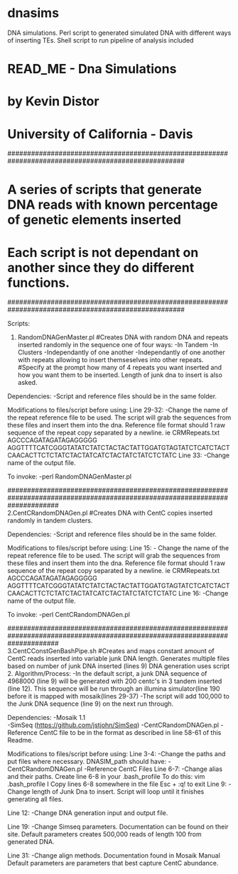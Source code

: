 dnasims
=======

DNA simulations. Perl script to generated simulated DNA with different ways of inserting TEs. Shell script to run pipeline of analysis included

# READ_ME - Dna Simulations
# by Kevin Distor
# University of California - Davis

#####################################################################################################
#	A series of scripts that generate DNA reads with known percentage of genetic elements inserted	#
#	Each script is not dependant on another since they do different functions.					 	#
#####################################################################################################

Scripts: 
1. RandomDNAGenMaster.pl	#Creates DNA with random DNA and repeats inserted randomly 
							in the sequence one of four ways:
								-In Tandem
								-In Clusters
								-Independantly of one another
								-Independantly of one another with repeats allowing to
								insert themseselves into other repeats.
							#Specify at the prompt how many of 4 repeats you want inserted
							and how you want them to be inserted. Length of junk dna to insert
							is also asked.

Dependencies:
	-Script and reference files should be in the same folder.

Modifications to files/script before using:
Line 29-32:
	-Change the name of the repeat reference file to be used. The script will grab the sequences
		from these files and insert them into the dna. Reference file format should 1 raw sequence
		of the repeat copy separated by a newline.
			ie
			CRMRepeats.txt
			AGCCCAGATAGATAGAGGGGG
			AGGTTTTCATCGGGTATATCTATCTACTACTATTGGATGTAGTATCTCATCTACT
			CAACACTTCTCTATCTACTATCATCTACTATCTATCTCTATC
Line 33:
	-Change name of the output file.



To invoke:
	-perl RandomDNAGenMaster.pl
	

										
										
#############################################################################################################################										
2.CentCRandomDNAGen.pl		#Creates DNA with CentC copies inserted randomly in tandem clusters. 				

Dependencies:
	-Script and reference files should be in the same folder.
	
Modifications to files/script before using:
Line 15:
	- Change the name of the repeat reference file to be used. The script will grab the sequences
		from these files and insert them into the dna. Reference file format should 1 raw sequence
		of the repeat copy separated by a newline.
			ie
			CRMRepeats.txt
			AGCCCAGATAGATAGAGGGGG
			AGGTTTTCATCGGGTATATCTATCTACTACTATTGGATGTAGTATCTCATCTACT
			CAACACTTCTCTATCTACTATCATCTACTATCTATCTCTATC
Line 16:
	-Change name of the output file.


To invoke:
	-perl CentCRandomDNAGen.pl <Length of Junk DNA> <Number of CentCs> <Number of Clusters>
	
#############################################################################################################################												
3.CentCConstGenBashPipe.sh		#Creates and maps constant amount of CentC reads inserted into variable 
								junk DNA length.
									Generates multiple files based on number of junk DNA
										inserted (lines 9)
									DNA generation uses script 2.
Algorithm/Process:
		-In the default script, a junk DNA sequence of 4968000 (line 9) will be generated with 200 centc's in 
		3 tandem inserted (line 12). This sequence will be run through an illumina simulator(line 190 before it is mapped
		with mosaik(lines 29-37)
		-The script will add 100,000 to the Junk DNA sequence (line 9) on the next run through.

Dependencies:
	-Mosaik 1.1				
	-SimSeq 				(https://github.com/jstjohn/SimSeq)
	-CentCRandomDNAGen.pl
	-Reference CentC file to be in the format as described in line 58-61 of this Readme.

Modifications to files/script before using:
Line 3-4:
	-Change the paths and put files where necessary.
		DNASIM_path should have:
			-CentCRandomDNAGen.pl
			-Reference CentC Files
Line 6-7:
	-Change alias and their paths. 
		Create line 6-8 in your .bash_profile 
			To do this:
				vim .bash_profile
				I
				Copy lines 6-8 somewhere in the file
				Esc + :q! to exit
Line 9:
	-Change length of Junk Dna to insert. Script will loop until it finishes generating all files.

Line 12:
	-Change DNA generation input and output file.
	
Line 19:
	-Change Simseq parameters. Documentation can be found on their site.
		Default parameters creates 500,000 reads of length 100 from generated DNA.

Line 31:
	-Change align methods. Documentation found in Mosaik Manual
		Default parameters are parameters that best capture CentC abundance.
